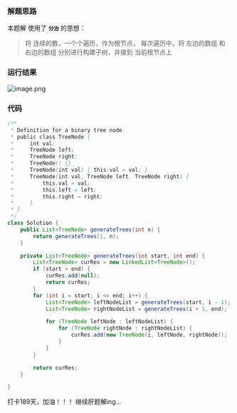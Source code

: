 ### 解题思路
本题解 使用了 **`分治`** 的思想：
> 将 连续的数，一个个遍历，作为根节点，
> 每次遍历中，将 左边的数组 和 右边的数组 分别进行构建子树，并接到 当前根节点上

### 运行结果
![image.png](https://pic.leetcode-cn.com/1618731737-VDUYYa-image.png)

### 代码

```java
/**
 * Definition for a binary tree node.
 * public class TreeNode {
 *     int val;
 *     TreeNode left;
 *     TreeNode right;
 *     TreeNode() {}
 *     TreeNode(int val) { this.val = val; }
 *     TreeNode(int val, TreeNode left, TreeNode right) {
 *         this.val = val;
 *         this.left = left;
 *         this.right = right;
 *     }
 * }
 */
class Solution {
    public List<TreeNode> generateTrees(int n) {
        return generateTrees(1, n);
    }

    private List<TreeNode> generateTrees(int start, int end) {
        List<TreeNode> curRes = new LinkedList<TreeNode>();
        if (start > end) {
            curRes.add(null);
            return curRes;
        }
        for (int i = start; i <= end; i++) {
            List<TreeNode> leftNodeList = generateTrees(start, i - 1);
            List<TreeNode> rightNodeList = generateTrees(i + 1, end);

            for (TreeNode leftNode : leftNodeList) {
                for (TreeNode rightNode : rightNodeList) {
                    curRes.add(new TreeNode(i, leftNode, rightNode));
                }
            }
        }

        return curRes;
    }

}
```
打卡189天，加油！！！
继续肝题解ing...